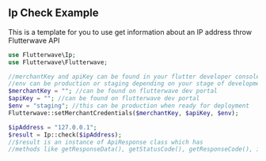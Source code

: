 ## Ip Check Example
This is a template for you to use get information about an IP address throw Flutterwave API
```PHP
use Flutterwave\Ip;
use Flutterwave\Flutterwave;

//merchantKey and apiKey can be found in your flutter developer console
//env can be production or staging depending on your stage of development
$merchantKey = ""; //can be found on flutterwave dev portal
$apiKey = ""; //can be found on flutterwave dev portal
$env = "staging"; //this can be production when ready for deployment
Flutterwave::setMerchantCredentials($merchantKey, $apiKey, $env);

$ipAddress = "127.0.0.1";
$result = Ip::check($ipAddress);
//$result is an instance of ApiResponse class which has
//methods like getResponseData(), getStatusCode(), getResponseCode(), isSuccessfulResponse()
```
